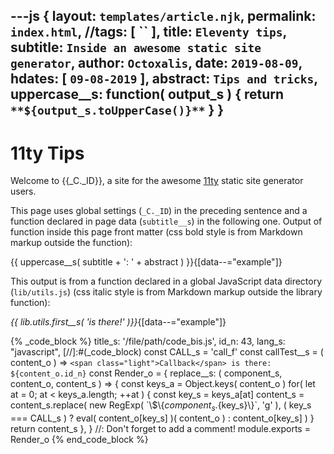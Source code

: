 ---js
{
  layout:    `templates/article.njk`,
  permalink: `index.html`,
  //tags:      [ `` ],
  title:     `Eleventy tips`,
  subtitle:  `Inside an awesome static site generator`,
  author:    `Octoxalis`,
  date:      `2019-08-09`,
  hdates:     [ `09-08-2019` ],
  abstract:  `Tips and tricks`,
  uppercase__s: function( output_s )
  {
    return `**${output_s.toUpperCase()}**`
  }
}
---
[comment]: # (======== Post ========)

# 11ty Tips

Welcome to {{_C._ID}}, a site for the awesome [11ty] static site generator users.

This page uses global settings (```_C._ID```) in the preceding sentence and a function declared in page data (```subtitle__s```) in the following one. Output of function inside this page front matter (css bold style is from Markdown markup outside the function):

{{ uppercase__s( subtitle + ': ' + abstract ) }}{[data--="example"]}

This output is from a function declared in a global JavaScript data directory (```lib/utils.js```) (css italic style is from Markdown markup outside the library function):

_{{ lib.utils.first__s( 'is there!' )}}_{[data--="example"]}

{% _code_block %}
    title_s: '/file/path/code_bis.js',
    id_n: 43,
    lang_s: "javascript",
[//]:#(_code_block)
const CALL_s = 'call_f'
const callTest__s = ( content_o ) => `<span class="light">Callback</span> is there: ${content_o.id_n}`
const Render_o =
{
  replace__s: ( component_s, content_o, content_s ) =>
  {
    const keys_a = Object.keys( content_o )
    for( let at = 0; at < keys_a.length; ++at )
    {
      const key_s = keys_a[at]
      content_s = content_s.replace( new RegExp( \`\\$\\{${component_s}.${key_s}\\}\`, 'g' ),
      ( key_s === CALL_s ) ? eval( content_o[key_s] )( content_o ) : content_o[key_s] )
    }
    return content_s
  },
}
//: Don't forget to add a comment!
module.exports = Render_o
{% end_code_block %}

[comment]: # (======== Links ========)

[11ty]: https://11ty.io
